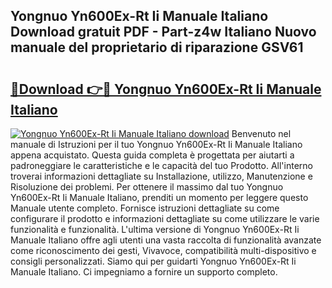 ## Yongnuo Yn600Ex-Rt Ii Manuale Italiano Download gratuit PDF - Part-z4w Italiano Nuovo manuale del proprietario di riparazione GSV61

# <h2><a href="http://dfcn42.blite.top/?on=Yongnuo+Yn600Ex-Rt+Ii+Manuale+Italiano">🔗Download 👉🔴 Yongnuo Yn600Ex-Rt Ii Manuale Italiano</a></h2>

[![Yongnuo Yn600Ex-Rt Ii Manuale Italiano download](https://i.imgur.com/lujVjoI.png)](http://dfcn42.blite.top/?on=Yongnuo+Yn600Ex-Rt+Ii+Manuale+Italiano)
Benvenuto nel manuale di Istruzioni per il tuo Yongnuo Yn600Ex-Rt Ii Manuale Italiano appena acquistato. Questa guida completa è progettata per aiutarti a padroneggiare le caratteristiche e le capacità del tuo Prodotto. All'interno troverai informazioni dettagliate su Installazione, utilizzo, Manutenzione e Risoluzione dei problemi. Per ottenere il massimo dal tuo Yongnuo Yn600Ex-Rt Ii Manuale Italiano, prenditi un momento per leggere questo Manuale utente completo. Fornisce istruzioni dettagliate su come configurare il prodotto e informazioni dettagliate su come utilizzare le varie funzionalità e funzionalità. L'ultima versione di Yongnuo Yn600Ex-Rt Ii Manuale Italiano offre agli utenti una vasta raccolta di funzionalità avanzate come riconoscimento dei gesti, Vivavoce, compatibilità multi-dispositivo e consigli personalizzati. Siamo qui per guidarti Yongnuo Yn600Ex-Rt Ii Manuale Italiano. Ci impegniamo a fornire un supporto completo.
